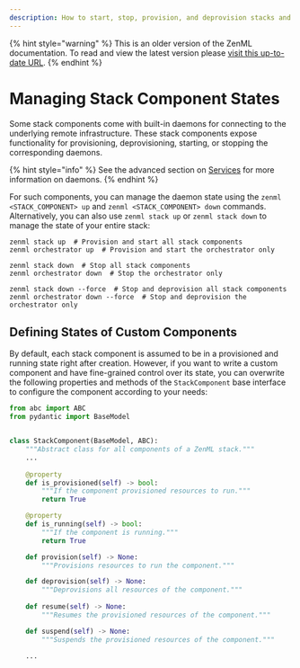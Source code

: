 ```yaml
---
description: How to start, stop, provision, and deprovision stacks and stack components
---
```


{% hint style="warning" %}
This is an older version of the ZenML documentation. To read and view the latest version please [visit this up-to-date URL](https://docs.zenml.io).
{% endhint %}


# Managing Stack Component States

Some stack components come with built-in daemons for connecting to the
underlying remote infrastructure. These stack components expose 
functionality for provisioning, deprovisioning, starting, or stopping the 
corresponding daemons.

{% hint style="info" %}
See the advanced section on [Services](../advanced-usage/manage-external-services.md)
for more information on daemons.
{% endhint %}

For such components, you can manage the daemon state using the 
`zenml <STACK_COMPONENT> up` and `zenml <STACK_COMPONENT> down` commands.
Alternatively, you can also use `zenml stack up` or `zenml stack down` to 
manage the state of your entire stack:

```shell
zenml stack up  # Provision and start all stack components
zenml orchestrator up  # Provision and start the orchestrator only

zenml stack down  # Stop all stack components
zenml orchestrator down  # Stop the orchestrator only

zenml stack down --force  # Stop and deprovision all stack components
zenml orchestrator down --force  # Stop and deprovision the orchestrator only
```

## Defining States of Custom Components

By default, each stack component is assumed to be in a provisioned and running
state right after creation. However, if you want to write a custom component 
and have fine-grained control over its state, you can overwrite the 
following properties and methods of the `StackComponent` base interface to
configure the component according to your needs:

```python
from abc import ABC
from pydantic import BaseModel


class StackComponent(BaseModel, ABC):
    """Abstract class for all components of a ZenML stack."""
    ...
    
    @property
    def is_provisioned(self) -> bool:
        """If the component provisioned resources to run."""
        return True

    @property
    def is_running(self) -> bool:
        """If the component is running."""
        return True

    def provision(self) -> None:
        """Provisions resources to run the component."""

    def deprovision(self) -> None:
        """Deprovisions all resources of the component."""
        
    def resume(self) -> None:
        """Resumes the provisioned resources of the component."""

    def suspend(self) -> None:
        """Suspends the provisioned resources of the component."""

    ...
```